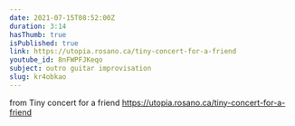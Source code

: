 ```yaml
---
date: 2021-07-15T08:52:00Z
duration: 3:14
hasThumb: true
isPublished: true
link: https://utopia.rosano.ca/tiny-concert-for-a-friend
youtube_id: 8nFWPFJKeqo
subject: outro guitar improvisation
slug: kr4obkao
---
```

from Tiny concert for a friend https://utopia.rosano.ca/tiny-concert-for-a-friend
